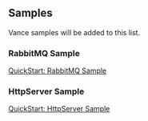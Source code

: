 ## Samples

Vance samples will be added to this list.

### RabbitMQ Sample

[QuickStart: RabbitMQ Sample][sample-rabbitmq]

### HttpServer Sample

[QuickStart: HttpServer Sample][sample-httpserver]

[sample-rabbitmq]: ./sample-rabbitmq/README.md
[sample-httpserver]: ./sample-httpserver/README.md